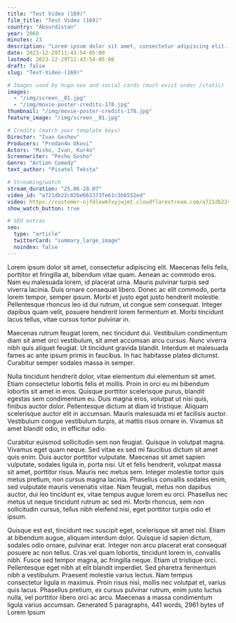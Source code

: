 ```yaml
---
title: "Test Video (169)"
film_title: "Test Video (169)"
country: "Absurdistan"
year: 2069
minutes: 23
description: "Lorem ipsum dolor sit amet, consectetur adipiscing elit. Maecenas felis felis, porttitor et fringilla at, bibendum vitae quam. Aenean ac commodo eros. Nam eu malesuada lorem, id placerat urna. Mauris pulvinar turpis sed viverra lacinia."
date: 2023-12-29T11:43:54-05:00
lastmod: 2023-12-29T11:43:54-05:00
draft: false
slug: "Test-Video-(169)"

# Images used by hugo-seo and social cards (must exist under /static)
images:
  - "/img/screen__01.jpg"
  - "/img/movie-poster-credits-178.jpg"
thumbnail: "/img/movie-poster-credits-178.jpg"
feature_image: "/img/screen__01.jpg"

# Credits (match your template keys)
Director: "Ivan Geshev"
Producers: "Prodan4o Ukovi"
Actors: "Misho, Ivan, Kur4o"
Screenwriter: "Pesho Gosho"
Genre: "Action Comedy"
text_author: "Pisatel Teksta"

# Streaming/watch
stream_duration: "25.06-28.07"
video_id: "a721db22c82be661373fe61c3b6552ed"
video: https://customer-ojfdlxwm7xyjwjmt.cloudflarestream.com/a721db22c82be661373fe61c3b6552ed/iframe?preload=true
show_watch_button: true

# SEO extras
seo:
  type: "article"
  twitterCard: "summary_large_image"
  noindex: false
---
```



Lorem ipsum dolor sit amet, consectetur adipiscing elit. Maecenas felis felis, porttitor et fringilla at, bibendum vitae quam. Aenean ac commodo eros. Nam eu malesuada lorem, id placerat urna. Mauris pulvinar turpis sed viverra lacinia. Duis ornare consequat libero. Donec ac elit commodo, porta lorem tempor, semper ipsum. Morbi et justo eget justo hendrerit molestie. Pellentesque rhoncus leo id dui rutrum, ut congue sem consequat. Integer dapibus quam velit, posuere hendrerit lorem fermentum et. Morbi tincidunt lacus tellus, vitae cursus tortor pulvinar in.

Maecenas rutrum feugiat lorem, nec tincidunt dui. Vestibulum condimentum diam sit amet orci vestibulum, sit amet accumsan arcu cursus. Nunc viverra nibh quis aliquet feugiat. Ut tincidunt gravida blandit. Interdum et malesuada fames ac ante ipsum primis in faucibus. In hac habitasse platea dictumst. Curabitur semper sodales massa in semper.

Nulla tincidunt hendrerit dolor, vitae elementum dui elementum sit amet. Etiam consectetur lobortis felis et mollis. Proin in orci eu mi bibendum lobortis sit amet in eros. Quisque porttitor scelerisque purus, blandit egestas sem condimentum eu. Duis magna eros, volutpat ut nisi quis, finibus auctor dolor. Pellentesque dictum at diam id tristique. Aliquam scelerisque auctor elit in accumsan. Mauris malesuada mi et facilisis auctor. Vestibulum congue vestibulum turpis, at mattis risus ornare in. Vivamus sit amet blandit odio, in efficitur odio.

Curabitur euismod sollicitudin sem non feugiat. Quisque in volutpat magna. Vivamus eget quam neque. Sed vitae ex sed mi faucibus dictum sit amet quis enim. Duis auctor porttitor vulputate. Maecenas sit amet sapien vulputate, sodales ligula in, porta nisi. Ut et felis hendrerit, volutpat massa sit amet, porttitor risus. Mauris nec metus sem. Integer molestie tortor quis metus pretium, non cursus magna lacinia. Phasellus convallis sodales enim, sed vulputate mauris venenatis vitae. Nam feugiat, metus non dapibus auctor, dui leo tincidunt ex, vitae tempus augue lorem eu orci. Phasellus nec metus ut neque tincidunt rutrum ac sed mi. Morbi rhoncus, sem non sollicitudin cursus, tellus nibh eleifend nisi, eget porttitor turpis odio et ipsum.

Quisque est est, tincidunt nec suscipit eget, scelerisque sit amet nisl. Etiam at bibendum augue, aliquam interdum dolor. Quisque id sapien dictum, sodales odio ornare, pulvinar erat. Integer non arcu placerat erat consequat posuere ac non tellus. Cras vel quam lobortis, tincidunt lorem in, convallis nibh. Fusce sed tempor magna, ac fringilla neque. Etiam ut tristique orci. Pellentesque eget nibh at elit blandit imperdiet. Sed pharetra fermentum nibh a vestibulum. Praesent molestie varius lectus. Nam tempus consectetur ligula in maximus. Proin risus nisl, mollis nec volutpat et, varius quis lacus. Phasellus pretium, ex cursus pulvinar rutrum, enim justo luctus nulla, vel porttitor libero orci ac arcu. Maecenas a massa condimentum ligula varius accumsan.
Generated 5 paragraphs, 441 words, 2961 bytes of Lorem Ipsum
